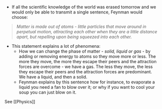 - If all the scientific knowledge of the world was erased tomorrow and we would only be able to transmit a single sentence, Feynman would choose:
 >  *Matter is made out of atoms - little particles that move around in perpetual motion, attracting each other when they are a little distance apart, but repelling upon being squeezed into each other.*
- This statement explains a lot of phenomena:
  - How we can change the phase of matter - *solid, liquid or gas* - by adding or removing energy to atoms  so they move more or less. The more they move, the more they escape their peers and the attraction forces are overcome - we have a gas. The less they move, the less they escape their peers and the attraction forces are predominant. We have a liquid, and then a solid.
  - Feynman explains by this sentence how for instance, to evaporate a liquid you need a fan to blow over it; or why if you want to cool your soup you can just blow on it.


See [[Physics]]